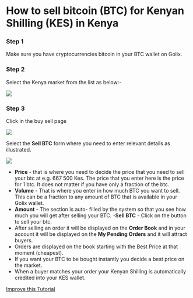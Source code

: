 
# How to sell bitcoin (BTC) for Kenyan Shilling  (KES) in Kenya


### Step 1 
Make sure you have cryptocurrencies bitcoin in your BTC  wallet on Golix.

### Step 2
Select the Kenya  market from the list as below:-


![
](https://lh3.googleusercontent.com/n9AMNy-wL0NIfNaTbGIIGkGOpGQ7vE36iWJZSJYTj0yTyibciZQmIfZCnjj5hnm2mSWSOZeQ66Bi)


### Step 3
Click in the buy sell page

![
](https://lh3.googleusercontent.com/04MUq_1Xi1ym-IHKOOy1c7ZrwmY1KGCxZT16OA_p9w80oVqCn0WdSCJZdx98zwVPFwwfDHEhj3QJ)

Select the **Sell BTC** form where you need to enter relevant details as illustrated.


![
](https://lh3.googleusercontent.com/jZC4En3autpShWESG6KF-6D_BcOS9e6gQFl4bBxGSWHy9T8KJjkfi_HYGV_VarbHDAYKha3vWgti)

- **Price** - that is where you need to decide the price that you need to sell your btc at e.g. 667 500  Kes. The price that you enter here  is the price for 1 btc. It does not matter if you have only a fraction of the btc.
-  **Volume** - That  is where you enter in how much BTC you want to sell. This can be a fraction to any amount of BTC that is available in your Golix wallet.
- **Amount** - The  section is auto- filled  by the system so that you see how much you will get  after selling your BTC.
-**Sell BTC** - Click  on the button to sell your btc.
- After selling an order it will  be displayed  on the **Order Book**  and in your account it will be displayed on the **My Pending Orders** and it will attract buyers.
- Orders are displayed on the book starting with the Best Price at that moment (cheapest).
- If you want your BTC to be bought instantly you decide a best price on the market.
- When a buyer matches your order your Kenyan Shilling is automatically  credited into your KES wallet.

[Improve this Tutorial](https://github.com/golixdotcom/guides/blob/master/trading/sell_btc_with_for_kes_in_kenya.md)

